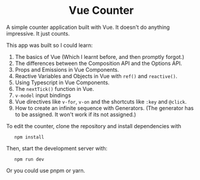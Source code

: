 <h1 align="center">Vue Counter</h1>

A simple counter application built with Vue. It doesn't do anything impressive. It just counts.

This app was built so I could learn:

1. The basics of Vue (Which I learnt before, and then promptly forgot.)
2. The differences between the Composition API and the Options API.
3. Props and Emissions in Vue Components.
4. Reactive Variables and Objects in Vue with `ref()` and `reactive()`.
5. Using Typescript in Vue Components.
6. The `nextTick()` function in Vue.
7. `v-model` input bindings
8. Vue directives like `v-for`, `v-on` and the shortcuts like `:key` and `@click`.
9. How to create an infinite sequence with Generators. (The generator has to be assigned. It won't work if its not assigned.)

To edit the counter, clone the repository and install dependencies with

```shell
   npm install
```

Then, start the development server with:

```shell
   npm run dev
```

Or you could use pnpm or yarn.
